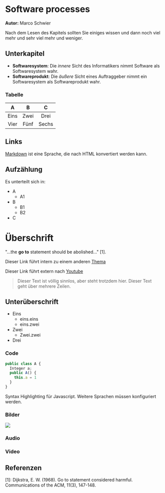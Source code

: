 # Software processes

**Autor:** Marco Schwier

Nach dem Lesen des Kapitels sollten Sie einiges wissen und dann noch viel mehr und sehr viel mehr und weniger.

## Unterkapitel

* **Softwaresystem**:
  Die *innere* Sicht des Informatikers nimmt Software als Softwaresystem wahr.
* **Softwareprodukt**: Die *äußere* Sicht eines Auftraggeber nimmt ein Softwaresystem als Softwareprodukt wahr. 

### Tabelle

| A          |     B       |           C               | 
|:----------:|:-----------:|:-------------------------:|
| Eins | Zwei | Drei |
| Vier | Fünf | Sechs |

## Links

[Markdown] ist eine Sprache, die nach HTML konvertiert werden kann. 

[Markdown]: http://daringfireball.net/projects/markdown/

## Aufzählung

Es unterteilt sich in:

* A
  * A1
* B
  * B1
  * B2
* C


# Überschrift

"...the **go to** statement should be abolished..." [1].

Dieser Link führt intern zu einem anderen [Thema](qualitaet/README)

Dieser Link führt extern nach [Youtube](https://www.youtube.com/)

> Dieser Text ist völlig sinnlos, aber steht trotzdem hier. Dieser Text geht über mehrere Zeilen.

## Unterüberschrift

* Eins
  * eins.eins
  * eins.zwei
* Zwei
  * Zwei.zwei
* Drei

### Code

```javascript
public class A {
  Integer a;
  public A() {
    this.a = 1
  }
}
```

Syntax Highlighting für Javascript. Weitere Sprachen müssen konfiguriert werden.

### Bilder

![](media/image.jpg)

### Audio

[](media/sample.mp3 ':include')

### Video

[](media/sample.mp4 ':include')

## Referenzen

[1]: Dijkstra, E. W. (1968). Go to statement considered harmful. 
Communications of the ACM, 11(3), 147-148.